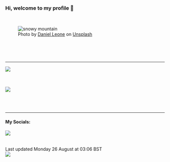 <h3>Hi, welcome to my profile 👋</h3>

<br />
<figure>
  <img
    src="https://images.unsplash.com/photo-1483728642387-6c3bdd6c93e5?crop=entropy&cs=tinysrgb&fit=max&fm=jpg&ixid=M3wyNzQ3MDB8MHwxfHJhbmRvbXx8fHx8fHx8fDE3MjQ2MzQzNDl8&ixlib=rb-4.0.3&q=80&w=1080&auto=format"
    alt="snowy mountain" 
  />
  <figcaption>Photo by <a
    href="https://unsplash.com/@danielleone?utm_source=Profile%20readme&utm_medium=referral">Daniel Leone</a> on <a
    href="https://unsplash.com/?utm_source=Profile%20readme&utm_medium=referral">Unsplash</a></figcaption>
</figure>




  <br /><br /><br />

<hr />
<img
  src="https://github-readme-stats.vercel.app/api?username=shanelucy&show_icons=true&theme=calm"
/>
<br /><br /><br />

<img 
  src="https://github-readme-stats.vercel.app/api/top-langs/?username=shanelucy&theme=calm"
/>
<br /><br /><br /><br />
<hr />
<h4>My Socials:</h4>
<a href="https://uk.linkedin.com/in/shane-lucy-4735b616a">
  <img
    src="https://img.shields.io/badge/linkedin%20-%230077B5.svg?&style=for-the-badge&logo=linkedin&logoColor=white"
  />
</a>
<br /><br /><br />
Last updated Monday 26 August at 03:06 BST
<br />
<img
  src="https://github.com/ShaneLucy/ShaneLucy/workflows/README%20build/badge.svg"
/>
